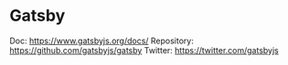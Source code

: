 # Gatsby

Doc: https://www.gatsbyjs.org/docs/
Repository: https://github.com/gatsbyjs/gatsby
Twitter: https://twitter.com/gatsbyjs